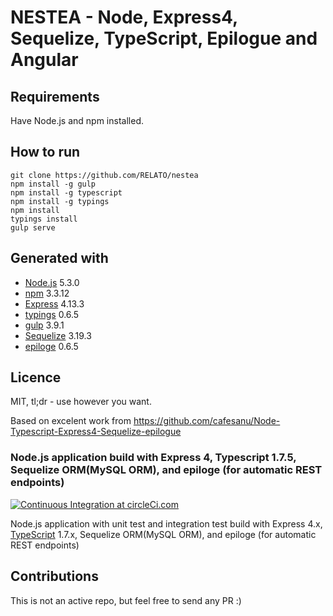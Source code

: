 # NESTEA - Node, Express4, Sequelize, TypeScript, Epilogue and Angular

Requirements
------------
Have Node.js and npm installed.

How to run
----------
```
git clone https://github.com/RELATO/nestea
npm install -g gulp
npm install -g typescript
npm install -g typings
npm install
typings install
gulp serve
```

Generated with
--------------
- [Node.js](https://nodejs.org) 5.3.0
- [npm](https://www.npmjs.com) 3.3.12
- [Express](http://expressjs.com) 4.13.3
- [typings](https://github.com/typings/typings) 0.6.5
- [gulp](http://gulpjs.com/) 3.9.1
- [Sequelize](http://docs.sequelizejs.com/en/latest/) 3.19.3
- [epiloge](https://github.com/dchester/epilogue/) 0.6.5

Licence
-------
MIT, tl;dr - use however you want.

Based on excelent work from https://github.com/cafesanu/Node-Typescript-Express4-Sequelize-epilogue
### Node.js application build with Express 4, Typescript 1.7.5, Sequelize ORM(MySQL ORM), and epiloge (for automatic REST endpoints)
[![Continuous Integration at circleCi.com](https://circleci.com/gh/cafesanu/Node-Typescript-Express4-Sequelize-epilogue.svg?style=shield&circle-token=:circle-token "Continuous Integration at circleCi.com")](https://circleci.com/gh/cafesanu/Node-Typescript-Express4-Sequelize-epilogue)

Node.js application with unit test and integration test build with Express 4.x, [TypeScript](http://www.typescriptlang.org) 1.7.x, Sequelize ORM(MySQL ORM), and epiloge (for automatic REST endpoints)

Contributions
-------------
This is not an active repo, but feel free to send any PR :)

